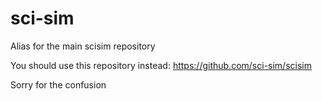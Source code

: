 sci-sim
=======

Alias for the main scisim repository

You should use this repository instead: https://github.com/sci-sim/scisim

Sorry for the confusion
